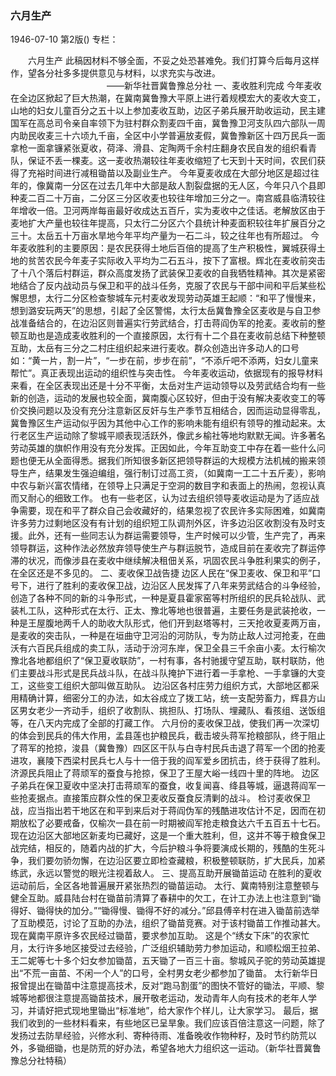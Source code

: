 ### 六月生产

1946-07-10
第2版()
专栏：

　　六月生产
    此稿因材料不够全面，不妥之处恐甚难免。我们打算今后每月这样作，望各分社多多提供意见与材料，以求充实与改进。
            　　　　　　　　　　　——新华社晋冀鲁豫总分社
            一、麦收胜利完成
    今年麦收在全边区掀起了巨大热潮，在冀南冀鲁豫大平原上进行着规模宏大的麦收大变工，山地的妇女儿童百分之五十以上参加麦收互助，边区子弟兵展开助收运动，民主建国军在高总司令亲自率领下为驻村群众割麦四千亩，冀鲁豫卫河支队四六部队一周内助民收麦三十六顷九千亩，全区中小学普遍放麦假，冀鲁豫新区十四万民兵一面拿枪一面拿镰紧张夏收，荷泽、滑县、定陶两千余村庄翻身农民自发的组织看青队，保证不丢一棵麦。这一麦收热潮较往年麦收缩短了七天到十天时间，农民们获得了充裕时间进行减租锄苗以及副业生产。
    今年夏麦收成在大部分地区是超过往年的，像冀南一分区在过去几年中大部是敌人割裂盘据的无人区，今年只八个县即种麦二百二十万亩，二分区三分区收麦也较往年增加三分之一。南宫威县临清较往年增收一倍。卫河两岸每亩最好收成达五百斤，实为麦收中之佳话。老解放区由于麦地扩大产量也较往年提高，只太行二分区六个县统计种麦面积较往年扩展百分之三十。太岳五十万亩水旱地今年平均产量为一石二斗，较之往年也有所超过。
    今年麦收胜利的主要原因：是农民获得土地后百倍的提高了生产积极性，翼城获得土地的贫苦农民今年麦子实际收入平均为二石五斗，按下了富根。辉北在麦收前突击了十八个落后村群运，群众高度发扬了武装保卫麦收的自我牺牲精神。其次是紧密地结合了反内战动员与保卫和平的战斗任务，克服了农民与干部中间和平后某些松懈思想，太行二分区检查黎城车元村麦收发现劳动英雄王起顺：“和平了慢慢来，想到潞安玩两天”的思想，引起了全区警惕，太行太岳冀鲁豫全区麦收是与自卫参战准备结合的，在边沿区则普遍实行劳武结合，打击蒋阎伪军的抢麦。麦收前的整顿互助也是造成麦收胜利的一个直接原因，太行有十二个县在麦收前总结下种整顿互助，太岳有三分之二村庄组织起来进行麦收。群众创造出许多动人的口号如：“黄一片，割一片”，“一步在前，步步在前”，“不添斤吧不添两，妇女儿童来帮忙”。真正表现出运动的组织性与突击性。
    今年麦收运动，依据现有的报导材料来看，在全区表现出还是十分不平衡，太岳对生产运动领导以及劳武结合均有一些新的创造，运动的发展也较全面，冀南腹心区较好，但由于没有解决麦收变工的等价交换问题以及没有充分注意新区反奸与生产季节互相结合，因而运动显得零乱，冀鲁豫区生产运动似乎因为其他中心工作的影响未能有组织有领导的推动起来。太行老区生产运动除了黎城平顺表现活跃外，像武乡榆社等地均默默无闻。许多著名劳动英雄的旗帜作用没有充分发挥。正因如此，今年互助变工中存在着一些什么问题也便无从全面得悉。据我们所知很多新区把领导群运的大规模方法机械的搬来领导生产，结果发生强迫编组，强行制订过高工资，（如冀南一工二十五斤麦），影响中农与新兴富农情绪，在领导上只满足于空洞的数目字和表面上的热闹，忽视认真而又耐心的细致工作。
    也有一些老区，认为过去组织领导麦收运动是为了适应战争需要，现在和平了群众自己会收藏好的，结果忽视了农民许多实际困难，如冀南许多劳力过剩地区没有有计划的组织短工队调剂外区，许多边沿区收割没有及时支援。此外，还有一些同志认为群运需要领导，生产时候可以少管，生产完了，再来领导群运，这种作法必然放弃领导使生产与群运脱节，造成目前在麦收完了群运停滞的状况，而像涉县在麦收中继续解决租佃关系，巩固农民斗争胜利果实的例子，在全区还是不多见的。
            二、麦收保卫战告捷
    边区人民在“保卫麦收、保卫和平”口号下，进行了胜利的麦收保卫战，边沿区人民发挥了八年来劳武结合的斗争经验，创造了各种不同的新的斗争形式，一种是夏县霍家窑等村所组织的民兵轮战队、武装札工队，这种形式在太行、正太、豫北等地也很普遍，主要任务是武装抢收，一种是王屋腹地两千人的助收大队形式，他们开到赵塔等村，三天抢收夏麦两万亩，是麦收的突击队，一种是在垣曲守卫河沿的河防队，专为防止敌人过河抢麦，在曲沃有六百民兵组成的卖工队，活动于汾河东岸，保卫全县三千余亩小麦。太行榆次豫北各地都组织了“保卫夏收联防”，一村有事，各村驰援守望互助，联村联防，他们主要战斗形式是民兵战斗队，在战斗队掩护下进行着一手拿枪、一手拿镰的大变工，这些变工组织大部叫做互助队。
    边沿区各村庄劳力组织方式，大部地区都采用精确计算，细密分工的办法，如太谷成立了拨工站，统一支配劳畜力，辉县方山区男女老少一齐动手，组织了收割队、挑担队、打场队、埋藏队、看孩组、送饭组等，在八天内完成了全部的打藏工作。
    六月份的麦收保卫战，使我们再一次深切的体会到民兵的伟大作用，孟县莲也护粮民兵，截击坡头蒋军抢粮部队，终于阻止了蒋军的抢掠，浚县（冀鲁豫）四区区干队与白寺村民兵击退了蒋军一个团的抢麦进攻，襄陵下西梁村民兵七人与十一倍于我的阎军爱乡团抗击，终于获得了胜利。济源民兵阻止了蒋顽军的蚕食与抢掠，保卫了王屋大峪一线四十里的阵地。
    边区子弟兵在保卫夏收中坚决打击蒋顽军的蚕食，收复闻喜、绛县等城，逼退蒋阎军一些抢麦据点。直接策应群众性的保卫麦收反蚕食反清剿的战斗。
    检讨麦收保卫战，应当指出若干地区在和平到来后对于蒋阎伪军的残酷进攻估计不足，因而在初期放松了必要戒备，仅榆次一县在前一时期被阎军抢走粮食达六千五百五十七石。现在边沿区大部地区新麦均已藏好，这是一个重大胜利，但，这并不等于粮食保卫战完结，相反的，随着内战的扩大，今后护粮斗争将要演成长期的，残酷的生死斗争，我们要勿骄勿懈，在边沿区要立即检查藏粮，积极整顿联防，扩大民兵，加紧练武，永远以警觉的眼光注视着敌人。
            三、提高互助开展锄苗运动
    在胜利的夏收运动前后，全区各地普遍展开紧张热烈的锄苗运动。
    太行、冀南特别注意整顿与健全互助。威县陆台村在锄苗前清算了春耕中的欠工，在计工办法上也注意到“锄得好、锄得快的加分。”“锄得慢、锄得不好的减分。”邱县傅辛村在进入锄苗前选举了互助模范，讨论了互助的办法，组织了锄苗竞赛。对于该村锄苗工作推动甚大。现在冀南平原许多农民经过锄苗，要求参加互助。
    这是个“绣女下床”的农家忙月，太行许多地区接受过去经验，广泛组织辅助劳力参加运动，和顺松烟王拉弟、王二妮等七十多个妇女参加锄苗，五天锄了一百三十亩。黎城风子驼的劳动英雄提出“不荒一亩苗、不闲一个人”的口号，全村男女老少都参加了锄苗。
    太行新华日报曾提出在锄苗中注意提高技术，反对“跑马割蛋”的图快不管好的锄法，平顺、黎城等地都很注意提高锄苗技术，展开敬老运动，发动青年人向有技术的老年人学习，并请好把式现地里锄出“标准地”，给大家作个样儿，让大家学习。
    最后，据我们收到的一些材料看来，有些地区已呈旱象。我们应该百倍注意这一问题，除了发扬过去防旱经验，兴修水利、寄种待雨、准备晚收作物种籽，及时节约防荒以外，多锄细锄，也是防荒的好办法，希望各地大力组织这一运动。（新华社晋冀鲁豫总分社特稿）
